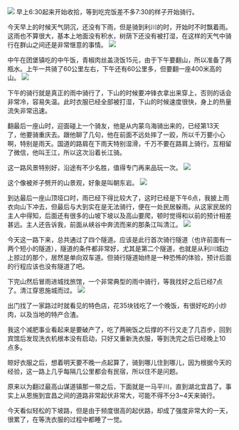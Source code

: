 ![](https://gitee.com/waterchinap/g318/raw/master/0609.png#id=ywKAo&originHeight=670&originWidth=1361&originalType=binary&ratio=1&status=done&style=none)
早上6:30起来开始收拾，等到吃完饭差不多7:30的样子开始骑行。


今天早上的时候天气阴沉，还没有下雨，但是骑到利川的时，开始时不时飘着雨。这雨也不算很大，基本上地面没有积水，树荫下还没有被打湿，在这样的天气中骑行在群山之间还是非常惬意的事情。
![](https://gitee.com/waterchinap/g318/raw/master/IMG_20210609_081516.jpg#height=4624&id=diD9s&originHeight=4624&originWidth=3472&originalType=binary&ratio=1&status=done&style=none&width=3472)


中午在团堡镇吃的中午饭，青椒肉丝盖浇饭15元，由于下午要翻山，所以准备了两瓶水。上午一共骑了60公里左右，下午还有60公里多，但要翻一座400米高的山。
![](https://gitee.com/waterchinap/g318/raw/master/IMG_20210609_115603.jpg#id=baTVX&originHeight=4624&originWidth=3472&originalType=binary&ratio=1&status=done&style=none)


下午的骑行就是真正的雨中骑行了，下山的时候要冲锋衣拿出来穿上，否则的话会非常冷，容易失温。此时衣服已经全部被打湿，下山的时候速度很快，身上的热量流失非常迅速。


翻最后一座山时，迎面碰上一个骑友，他是从内蒙乌海骑出来的，已经第13天了，他要骑重庆去。跟他聊了几句，他在前面不远处摔了一跤，所以千万要小心啊，特别是雨天。国道的路肩在下雨天特别湿滑，千万不要在路肩上骑行。互相留了微信，他叫王江，所以这次沿着长江骑。


这一路风景特别好，沿途有不少名胜，值得专门再来品玩一次。
![](https://gitee.com/waterchinap/g318/raw/master/IMG_20210609_135951.jpg#id=y6neP&originHeight=3472&originWidth=4624&originalType=binary&ratio=1&status=done&style=none)


这个像被斧子劈开的山景观，好象是叫朝东岩。
![](https://gitee.com/waterchinap/g318/raw/master/IMG_20210609_140005.jpg#id=ed4LM&originHeight=3472&originWidth=4624&originalType=binary&ratio=1&status=done&style=none)


到达最后一座山顶垭口时，雨已经下得比较大了，这时已经是下午6点，我披上雨衣向山下冲去，但最后与大到实在是无法骑行，便在一处民居躲雨。从这家民居的主人中得知，后面还有很多的山坡下坡以及高山要爬，顿时觉得和以前的预计相差甚远。主人还告诉我，前面从峡谷中奔流而来的那条江叫清江。
![](https://gitee.com/waterchinap/g318/raw/master/IMG_20210609_172055.jpg#id=zGOch&originHeight=4624&originWidth=3472&originalType=binary&ratio=1&status=done&style=none)


今天这一路下来，总共通过了四个隧道。应该是此行首次骑行隧道（也许前面有一两个短小的隧道），隧道的条件都非常好，尤其是第二个隧道，也就是从利川城边上掠过的那个，居然是单向双车道。但骑行隧道始终是一种恐怖的体验，预计后面的行程应该也没有隧道了吧。


下完山然后冒雨进城找旅馆，一个非常典型的雨中骑行，等我找好之后已经7点了。清江穿恩施城而过。
![](https://gitee.com/waterchinap/g318/raw/master/IMG_20210609_180941.jpg#id=VqVsP&originHeight=3472&originWidth=4624&originalType=binary&ratio=1&status=done&style=none)


出门找了一家路过时就看见的特色店，花35块钱吃了一个晚饭，有很好吃的小炒肉，以及当地的特产合渣。


我这个减肥事业看起来是要破产了，吃了两碗饭之后撑的不行又走了几百步，回到宾馆后发现洗衣机根本没有启动，只好又重新洗衣服，等到洗完之后已经晚上10点多。


晾好衣服之后，想着明天要不晚一点起算了，骑到哪儿住到哪儿，因为根据今天的经验，这一路上几乎每隔几公里都会有民宿，所以住不是问题。


原来以为翻过最高山谋道镇那一带之后，下面就是一马平川，直到湖北宜昌了。事实上从恩施到宜昌之间的道路非常起伏非常大，可能不得不分3~4天来骑行。


今天看似轻松的下坡路，但是由于频度很高的起伏路，却成了强度非常大的一天，很累了，在等洗衣服的过程中都睡了一觉。
